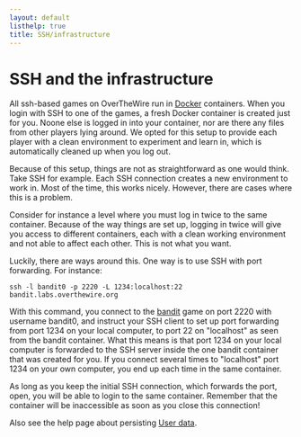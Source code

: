 ```yaml
---
layout: default
listhelp: true
title: SSH/infrastructure
---
```


SSH and the infrastructure
==========================

All ssh-based games on OverTheWire run in [Docker] containers.
When you login with SSH to one of the games, a fresh Docker container is created just for you.
Noone else is logged in into your container, nor are there any files from other players lying around.
We opted for this setup to provide each player with a clean environment to experiment and learn in,
which is automatically cleaned up when you log out.

Because of this setup, things are not as straightforward as one would think.
Take SSH for example. Each SSH connection creates a new environment to work in.
Most of the time, this works nicely. However, there are cases where this is a problem.

Consider for instance a level where you must log in twice to the same container.
Because of the way things are set up, logging in twice will give you access to different containers,
each with a clean working environment and not able to affect each other. This is not what you want.

Luckily, there are ways around this.
One way is to use SSH with port forwarding.
For instance:

	ssh -l bandit0 -p 2220 -L 1234:localhost:22 bandit.labs.overthewire.org

With this command, you connect to the [bandit] game on port 2220 with username bandit0,
and instruct your SSH client to set up port forwarding from port 1234 on your local computer,
to port 22 on "localhost" as seen from the bandit container.
What this means is that port 1234 on your local computer is forwarded to the SSH server inside the one bandit container
that was created for you.
If you connect several times to "localhost" port 1234 on your own computer, you end up each time in
the same container.

As long as you keep the initial SSH connection, which forwards the port, open, you will be able to login to the same container.
Remember that the container will be inaccessible as soon as you close this connection!

Also see the help page about persisting [User data].

[Docker]: https://www.docker.com/
[bandit]: /wargames/bandit
[User data]: userdata.html
